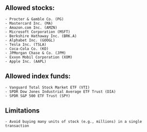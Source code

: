 ## Allowed stocks: 
    - Procter & Gamble Co. (PG)
    - Mastercard Inc. (MA)
    - Amazon.com Inc. (AMZN)
    - Microsoft Corporation (MSFT)
    - Berkshire Hathaway Inc. (BRK.A)
    - Alphabet Inc. (GOOGL)
    - Tesla Inc. (TSLA)
    - Coca-Cola Co. (KO)
    - JPMorgan Chase & Co. (JPM)
    - Exxon Mobil Corporation (XOM)
    - Apple Inc. (AAPL)

## Allowed index funds:
    - Vanguard Total Stock Market ETF (VTI)
    - SPDR Dow Jones Industrial Average ETF Trust (DIA)
    - SPDR S&P 500 ETF Trust (SPY)

## Limitations
    - Avoid buying many units of stock (e.g., millions) in a single transaction
